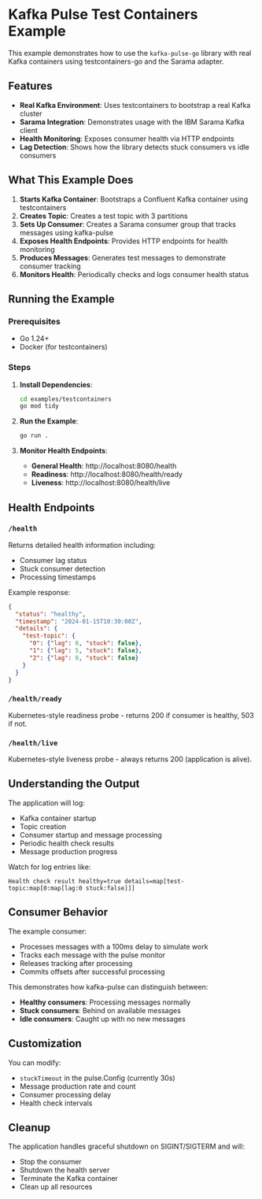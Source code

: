 # Kafka Pulse Test Containers Example

This example demonstrates how to use the `kafka-pulse-go` library with real Kafka containers using testcontainers-go and the Sarama adapter.

## Features

- **Real Kafka Environment**: Uses testcontainers to bootstrap a real Kafka cluster
- **Sarama Integration**: Demonstrates usage with the IBM Sarama Kafka client
- **Health Monitoring**: Exposes consumer health via HTTP endpoints
- **Lag Detection**: Shows how the library detects stuck consumers vs idle consumers

## What This Example Does

1. **Starts Kafka Container**: Bootstraps a Confluent Kafka container using testcontainers
2. **Creates Topic**: Creates a test topic with 3 partitions
3. **Sets Up Consumer**: Creates a Sarama consumer group that tracks messages using kafka-pulse
4. **Exposes Health Endpoints**: Provides HTTP endpoints for health monitoring
5. **Produces Messages**: Generates test messages to demonstrate consumer tracking
6. **Monitors Health**: Periodically checks and logs consumer health status

## Running the Example

### Prerequisites

- Go 1.24+
- Docker (for testcontainers)

### Steps

1. **Install Dependencies**:
   ```bash
   cd examples/testcontainers
   go mod tidy
   ```

2. **Run the Example**:
   ```bash
   go run .
   ```

3. **Monitor Health Endpoints**:
   - **General Health**: http://localhost:8080/health
   - **Readiness**: http://localhost:8080/health/ready  
   - **Liveness**: http://localhost:8080/health/live

## Health Endpoints

### `/health`
Returns detailed health information including:
- Consumer lag status
- Stuck consumer detection
- Processing timestamps

Example response:
```json
{
  "status": "healthy",
  "timestamp": "2024-01-15T10:30:00Z",
  "details": {
    "test-topic": {
      "0": {"lag": 0, "stuck": false},
      "1": {"lag": 5, "stuck": false},
      "2": {"lag": 0, "stuck": false}
    }
  }
}
```

### `/health/ready`
Kubernetes-style readiness probe - returns 200 if consumer is healthy, 503 if not.

### `/health/live`  
Kubernetes-style liveness probe - always returns 200 (application is alive).

## Understanding the Output

The application will log:
- Kafka container startup
- Topic creation
- Consumer startup and message processing
- Periodic health check results
- Message production progress

Watch for log entries like:
```
Health check result healthy=true details=map[test-topic:map[0:map[lag:0 stuck:false]]]
```

## Consumer Behavior

The example consumer:
- Processes messages with a 100ms delay to simulate work
- Tracks each message with the pulse monitor
- Releases tracking after processing
- Commits offsets after successful processing

This demonstrates how kafka-pulse can distinguish between:
- **Healthy consumers**: Processing messages normally
- **Stuck consumers**: Behind on available messages
- **Idle consumers**: Caught up with no new messages

## Customization

You can modify:
- `stuckTimeout` in the pulse.Config (currently 30s)
- Message production rate and count
- Consumer processing delay
- Health check intervals

## Cleanup

The application handles graceful shutdown on SIGINT/SIGTERM and will:
- Stop the consumer
- Shutdown the health server  
- Terminate the Kafka container
- Clean up all resources